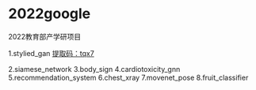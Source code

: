 # 2022google
2022教育部产学研项目


1.stylied_gan
<a href="https://pan.baidu.com/s/1vxivEfl7MlO_zr4ZNtUl0A">提取码：tqx7</a>

2.siamese_network
3.body_sign
4.cardiotoxicity_gnn
5.recommendation_system
6.chest_xray
7.movenet_pose
8.fruit_classifier
